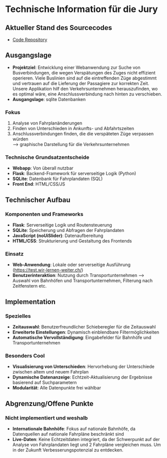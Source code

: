 # Technische Information für die Jury

## Aktueller Stand des Sourcecodes
- [Code Repository](https://github.com/Luca-Mezger/sbb-fahrplan)

## Ausgangslage
- **Projektziel**: Entwicklung einer Webanwendung zur Suche von Busverbindungen, die wegen Verspätungen des Zuges nicht effizient operieren. Viele Buslinien sind auf die eintreffenden Züge abgestimmt und vertrauen auf die Lieferung der Passagiere zur korrekten Zeit. Unsere Applikation hilf den Verkehrsunternehmen herauszufinden, wo es optimal wäre, eine Anschlussverbindung nach hinten zu verschieben.
- **Ausgangslage**: sqlite Datenbanken

### Fokus
1. Analyse von Fahrplanänderungen
2. Finden von Unterschieden in Ankunfts- und Abfahrtszeiten
3. Anschlussverbindungen finden, die die verspäteten Züge verpassen würden    
   --> graphische Darstellung für die Verkehrsunternehmen

### Technische Grundsatzentscheide
- **Webapp**: Von überall nutzbar
- **Flask**: Backend-Framework für serverseitige Logik (Python)
- **SQLite**: Datenbank für Fahrplandaten (SQL)
- **Front End**: HTML/CSS/JS

## Technischer Aufbau

### Komponenten und Frameworks
- **Flask**: Serverseitige Logik und Routensteuerung
- **SQLite**: Speicherung und Abfragen der Fahrplandaten
- **JavaScript (noUiSlider)**: Datenaufbereitung
- **HTML/CSS**: Strukturierung und Gestaltung des Frontends

### Einsatz
- **Web-Anwendung**: Lokale oder serverseitige Ausführung (https://test.wir-lernen-weiter.ch/)
- **Benutzerinteraktion**: Nutzung durch Transportunternehmen --> Auswahl von Bahnhöfen und Transportunternehmen, Filterung nach Zeitfenstern etc.

## Implementation

### Spezielles
- **Zeitauswahl**: Benutzerfreundlicher Schieberegler für die Zeitauswahl
- **Erweiterte Einstellungen**: Dynamisch einblendbare Filtermöglichkeiten
- **Automatische Vervollständigung**: Eingabefelder für Bahnhöfe und Transportunternehmen

### Besonders Cool
- **Visualisierung von Unterschieden**: Hervorhebung der Unterschiede zwischen altem und neuem Fahrplan
- **Dynamische Datenanzeige**: Echtzeit-Aktualisierung der Ergebnisse basierend auf Suchparametern
- **Modularität**: Alle Datenpunkte frei wählbar

## Abgrenzung/Offene Punkte

### Nicht implementiert und weshalb
- **Internationale Bahnhöfe**: Fokus auf nationale Bahnhöfe, da Datenquellen auf nationale Fahrpläne beschränkt sind
- **Live-Daten**: Keine Echtzeitdaten integriert, da der Schwerpunkt auf der Analyse von Fahrplandaten liegt und 2 Fahrpläne vergleichen muss. Um in der Zukunft Verbesserungspotenzial zu entdecken.
